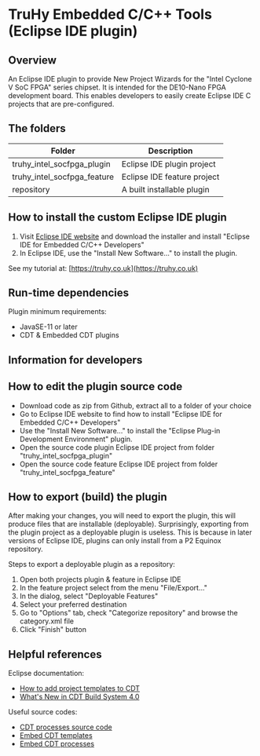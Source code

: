 # TruHy Embedded C/C++ Tools (Eclipse IDE plugin)

## Overview

An Eclipse IDE plugin to provide New Project Wizards for the "Intel Cyclone V SoC FPGA" series chipset.  It is intended for the DE10-Nano FPGA development board.  This enables developers to easily create Eclipse IDE C projects that are pre-configured.

## The folders

| Folder                      | Description                 |
| ----------------------------| --------------------------- |
| truhy_intel_socfpga_plugin  | Eclipse IDE plugin project  |
| truhy_intel_socfpga_feature | Eclipse IDE feature project |
| repository                  | A built installable plugin  |

## How to install the custom Eclipse IDE plugin

1. Visit [Eclipse IDE website](https://www.eclipse.org/downloads/) and download the installer and install "Eclipse IDE for Embedded C/C++ Developers"
2. In Eclipse IDE, use the "Install New Software..." to install the plugin.

See my tutorial at:
[https://truhy.co.uk](https://truhy.co.uk)

## Run-time dependencies

Plugin minimum requirements:
- JavaSE-11 or later
- CDT & Embedded CDT plugins

## Information for developers

## How to edit the plugin source code

- Download code as zip from Github, extract all to a folder of your choice
- Go to Eclipse IDE website to find how to install "Eclipse IDE for Embedded C/C++ Developers"
- Use the "Install New Software..." to install the "Eclipse Plug-in Development Environment" plugin.
- Open the source code plugin Eclipse IDE project from folder "truhy_intel_socfpga_plugin"
- Open the source code feature Eclipse IDE project from folder "truhy_intel_socfpga_feature"

## How to export (build) the plugin

After making your changes, you will need to export the plugin, this will produce files that are installable (deployable).  Surprisingly, exporting from the plugin project as a deployable plugin is useless.  This is because in later versions of Eclipse IDE, plugins can only install from a P2 Equinox repository.

Steps to export a deployable plugin as a repository:
1. Open both projects plugin & feature in Eclipse IDE
2. In the feature project select from the menu "File/Export..."
3. In the dialog, select "Deployable Features"
4. Select your preferred destination
5. Go to "Options" tab, check "Categorize repository" and browse the category.xml file
6. Click "Finish" button

## Helpful references

Eclipse documentation:
- [How to add project templates to CDT](https://help.eclipse.org/2023-06/index.jsp?topic=%2Forg.eclipse.cdt.doc.isv%2Fguide%2FprojectTemplateEngine%2FHowtodeveloptemplates.html&anchor=howto%2edevelop%2etemplates)
- [What's New in CDT Build System 4.0](https://help.eclipse.org/2023-06/index.jsp?topic=%2Forg.eclipse.cdt.doc.isv%2Fguide%2Fcdt_build_system%2Fwhats_new%2F4.0%2Fwhats_new_CBS_40.html&cp%3D13_0_3)

Useful source codes:
- [CDT processes source code](https://github.com/eclipse-cdt/cdt/tree/main/core/org.eclipse.cdt.core/templateengine/org/eclipse/cdt/core/templateengine/process/processes)
- [Embed CDT templates](https://github.com/eclipse-embed-cdt/eclipse-plugins/tree/master/plugins)
- [Embed CDT processes](https://github.com/eclipse-embed-cdt/eclipse-plugins/tree/master/plugins/org.eclipse.embedcdt.templates.core/src/org/eclipse/embedcdt/templates/core/processes)
